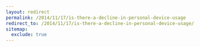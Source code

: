 ```yaml
---
layout: redirect
permalink: /2014/11/17/is-there-a-decline-in-personal-device-usage
redirect_to: /2014/11/17/is-there-a-decline-in-personal-device-usage/
sitemap:
  exclude: true
---
```

